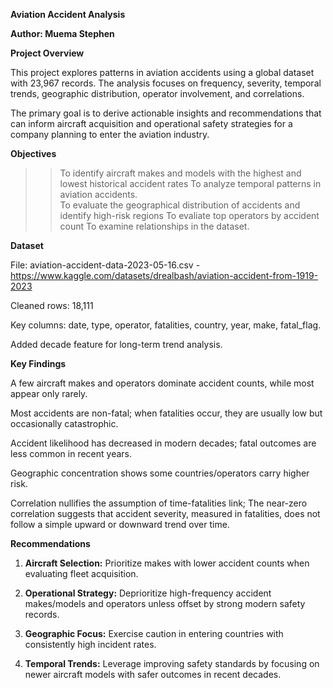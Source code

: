 **Aviation Accident Analysis**

**Author: Muema Stephen** 

**Project Overview**

This project explores patterns in aviation accidents using a global dataset with 23,967 records.
The analysis focuses on frequency, severity, temporal trends, geographic distribution, operator involvement, and correlations.

The primary goal is to derive actionable insights and recommendations that can inform aircraft acquisition and operational safety strategies for a company planning to enter the aviation industry.

**Objectives**

>> To identify aircraft makes and models with the highest and lowest historical accident rates
>> To analyze temporal patterns in aviation accidents.  
>> To evaluate the geographical distribution of accidents and identify high-risk regions
>> To evaliate top operators by accident count
>> To examine relationships in the dataset.

**Dataset**

File: aviation-accident-data-2023-05-16.csv - https://www.kaggle.com/datasets/drealbash/aviation-accident-from-1919-2023

Cleaned rows: 18,111

Key columns: date, type, operator, fatalities, country, year, make, fatal_flag.

Added decade feature for long-term trend analysis.

**Key Findings**

A few aircraft makes and operators dominate accident counts, while most appear only rarely.

Most accidents are non-fatal; when fatalities occur, they are usually low but occasionally catastrophic.

Accident likelihood has decreased in modern decades; fatal outcomes are less common in recent years.

Geographic concentration shows some countries/operators carry higher risk.

Correlation nullifies the assumption of time-fatalities link; The near-zero correlation suggests that accident severity, measured in fatalities, does not follow a simple upward or downward trend over time. 

**Recommendations**

1. **Aircraft Selection:** Prioritize makes with lower accident counts when evaluating fleet acquisition.

2. **Operational Strategy:** Deprioritize high-frequency accident makes/models and operators unless offset by strong modern safety records.

3. **Geographic Focus:** Exercise caution in entering countries with consistently high incident rates.

4. **Temporal Trends:** Leverage improving safety standards by focusing on newer aircraft models with safer outcomes in recent decades.